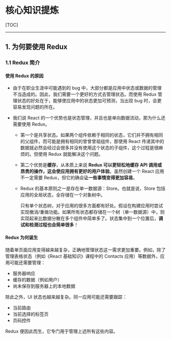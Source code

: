 # 核心知识提炼

[TOC]

---

## 1. 为何要使用 Redux

### 1.1 Redux 简介

#### 使用 Redux 的原因

- 由于在职业生涯中可能遇到的 bug 中，大部分都是应用中状态或数据的管理不当造成的。因此，我们需要一个更好的方式去管理状态。而使用 Redux 管理状态的好处在于，能够使应用中的状态更加可预测，当出现 bug 时，会更容易发现问题的所在。

- 我们说 React 的一个优势也是状态管理，并且也是单向数据流动，那为什么还需要使用 Redux。

  - 第一个是共享状态。如果两个组件依赖于相同的状态，它们并不拥有相同的父组件，而可能是拥有相同的曾曾曾祖组件，那使用 React 传递其中的数据就必然会经过会很多并没有使用这个状态的子组件，这个过程是很麻烦的。但使用 Redux 就能解决这个问题。

  - 第二个优势是**缓存**，从本质上来说 **Redux 可以更轻松地缓存 API 调用或昂贵的操作，这会使应用拥有更好的用户体验**。虽然创建一个 React 应用不一定需要 Redux，但它的确会**让一些事情变得更加容易**。

  - Redux 的基本原则之一是存在单一数据源：Store。也就是说，Store 包括应用的全局状态，全存储在一个对象树中。

    只有单个状态树，对于应用的很多方面都有好处。假设在构建应用时尝试实现撤消/重做功能。如果所有状态都存储在一个树（单一数据源）中，则实现起来比数据分散在多个组件中简单多了。状态集中到一个位置后，**调试和检测过程也会简单很多**！

#### Redux 为何诞生

随着单页面应用变得越来越复杂，正确地管理状态这一需求更加重要。例如，除了管理表格状态（例如《React 基础知识》课程中的 Contacts 应用）等数据外，应用可能还需要管理：

- 服务器响应
- 缓存的数据（例如用户）
- 尚未保存到服务器上的本地数据

除此之外，UI 状态也越来越复杂。同一应用可能还需要跟踪：

- 当前路由
- 当前选择的标签页
- 页码控件

Redux 便因此而生，它专门用于管理上述所有这些内容。